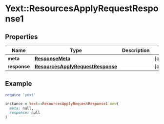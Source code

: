# Yext::ResourcesApplyRequestResponse1

## Properties

| Name | Type | Description | Notes |
| ---- | ---- | ----------- | ----- |
| **meta** | [**ResponseMeta**](ResponseMeta.md) |  | [optional] |
| **response** | [**ResourcesApplyRequestResponse**](ResourcesApplyRequestResponse.md) |  | [optional] |

## Example

```ruby
require 'yext'

instance = Yext::ResourcesApplyRequestResponse1.new(
  meta: null,
  response: null
)
```

